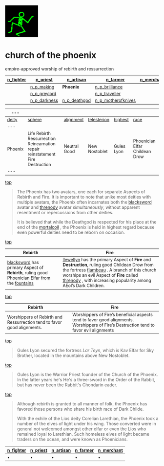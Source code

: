 ![dancer](assets/dancer.gif)

# church of the phoenix

 empire-approved worship of rebirth and ressurrection

|  [n_fighter](n_fighter.md)  |  [n_priest](n_priest.md)          |  [n_artisan](n_artisan.md)        |  [n_farmer](n_farmer.md)                      |  [n_merchant](n_merchant.md)  | 
| --------------------------- | --------------------------------- | --------------------------------- | --------------------------------------------- | ----------------------------- | 
|                             |  [n_p_making](n_p_making.md)      | **Phoenix**                       |  [n_p_brilliance](n_p_brilliance.md)          |                               | 
|                             |  [n_p_greylord](n_p_greylord.md)  |                                   |  [n_p_traveller](n_p_traveller.md)            |                               | 
|                             |  [n_p_darkness](n_p_darkness.md)  |  [n_p_deathgod](n_p_deathgod.md)  |  [n_p_motherofknives](n_p_motherofknives.md)  |                               | 

|  ---             |                                                                                  |                          |                              |                      |                                  | 
| ---------------- | -------------------------------------------------------------------------------- | ------------------------ | ---------------------------- | -------------------- | -------------------------------- | 
|  [deity](deity)  |  [sphere](sphere)                                                                |  [alignment](alignment)  |  [telesterion](telesterion)  |  [highest](highest)  |  [race](race)                    | 
|  ---             |                                                                                  |                          |                              |                      |                                  | 
|  Phoenix         |  Life Rebirth Ressurrection Reincarnation repair reinstatement Fire Destruction  |  Neutral Good            |  New Nostoblet               |  Gules Lyon          |  Phoenician Elfar Childean Drow  | 
|  ---             |                                                                                  |                          |                              |                      |                                  | 

 [top](#top) 
>
>   The Phoenix has two avatars, one each for separate Aspects of Rebirth and Fire. It is important to note that unike most deities with multiple avatars, the Phoenix often incarnates both the  [blacksword](blacksword.md)  avatar and  [threnody](threnody.md)  avatar *simultaneously*, without apparent resentment or repercussions from other deities. 
>
>   It is believed that while the Deathgod is respected for his place at the end of the  [mortalcoil](mortalcoil.md) , the Phoenix is held in highest regard because even powerful deities need to be reborn on occasion. 

 [top](#top) 

| **Rebirth**                                                                                                                      |   | **Fire**                                                                                                                                                                                                                                                                                                      | 
| -------------------------------------------------------------------------------------------------------------------------------- | - | ------------------------------------------------------------------------------------------------------------------------------------------------------------------------------------------------------------------------------------------------------------------------------------------------------------- | 
|  [blacksword](blacksword.md) has primary Aspect of **Rebirth**, ruling good Phoenician Elfar from the [fountains](fountains.md)  |   |  [llewellyn](llewellyn.md) has the primary Aspect of **Fire** and **Destruction**, ruling good Childean Drow from the fortress [flambeau](flambeau.md) . A branch of this church worships an evil Aspect of **Fire** called [threnody](threnody.md) , with increasing popularity among AEol’s Dark Children.  | 

 [top](#top) 

| **Rebirth**                                                               |   | **Fire**                                                                                                                                  | 
| ------------------------------------------------------------------------- | - | ----------------------------------------------------------------------------------------------------------------------------------------- | 
|  Worshippers of Rebirth and Ressurrection tend to favor good alignments.  |   |  Worshippers of Fire’s beneficial aspects tend to favor good alignments. Worshippers of Fire’s Destruction tend to favor evil alignments  | 

 [top](#top) 
>
>   Gules Lyon secured the fortress *Lar Teyn*, which is Kav Elfar for Sky Brother, located in the mountains above New Nostoblet. 

 [top](#top) 
>
>   Gules Lyon is the Warrior Priest founder of the Church of the Phoenix. In the latter years he's He's a three-sword in the Order of the Rabbit, but has never been the Rabbit's Chondarin eader. 

 [top](#top) 
>
>   Although rebirth is granted to all manner of folk, the Phoenix has favored those persons who share his birth race of Dark Childe. 
>
>   With the exhile of the Lios deity Corelian Larethian, the Phoenix took a number of the elves of light under his wing. Those converted were in general not welcomed amongst other elfar or even the Lios who remained loyal to Larethian. Such homeless elves of light became traders on the ocean, and were known as Phoenicians. 

|  [n_fighter](n_fighter.md)  |  [n_priest](n_priest.md)  |  [n_artisan](n_artisan.md)  |  [n_farmer](n_farmer.md)  |  [n_merchant](n_merchant.md)  | 
| --------------------------- | ------------------------- | --------------------------- | ------------------------- | ----------------------------- | 
| •                           | •                         | •                           | •                         | •                             | 

 